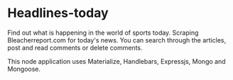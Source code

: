 # Headlines-today
Find out what is happening in the world of sports today.
Scraping Bleacherreport.com for today's news. You can search through the articles, post and read comments or delete comments.

This node application uses Materialize, Handlebars, Expressjs, Mongo and Mongoose.
